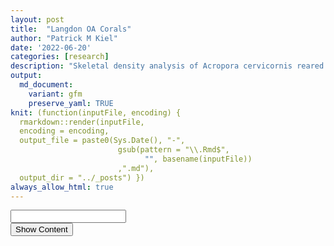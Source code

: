 ```yaml
---
layout: post
title:  "Langdon OA Corals"
author: "Patrick M Kiel"
date: '2022-06-20'
categories: [research]
description: "Skeletal density analysis of Acropora cervicornis reared under ocean acidification and control experiment conditions."
output:
  md_document:
    variant: gfm
    preserve_yaml: TRUE
knit: (function(inputFile, encoding) {
  rmarkdown::render(inputFile, 
  encoding = encoding, 
  output_file = paste0(Sys.Date(), "-",
                        gsub(pattern = "\\.Rmd$",
                              "", basename(inputFile))
                        ,".md"), 
  output_dir = "../_posts") })
always_allow_html: true
---
```


<script type="text/javascript">
function verify() {
  if (document.getElementById('password').value === 'acidification') {
    document.getElementById('HIDDENDIV').classList.remove("hidden"); 
    document.getElementById('credentials').classList.add("hidden"); // Hide the div containing the credentials
  } else {
    alert('Invalid Password! You cannot view this content.');
    password.setSelectionRange(0, password.value.length);
  }
  return false;
}
</script>
<style type="text/css">
.hidden {
  display: none;
}
img {
    display: block;
    max-width: 50%;
    margin: 0 auto 1rem;
    border-radius: 5px;
}
</style>
<!-- The password box -->

<div id="credentials">

<input type="text" id="password" onkeydown="if (event.keyCode == 13) verify()" />
<br/>
<input id="button" type="button" value="Show Content" onclick="verify()" />

</div>

<!-- The content we want to show after password -->
<div id="HIDDENDIV" class="hidden" markdown="1">

# Overview

Here, I analyze the 10 coral skeletons grown under OA and ambient
conditions. I investigate the response of skeletal density to OA
treatment and begin to look at genotype variability within the control
group.

# Linear Growth Analysis

![](/notebook/images/unnamed-chunk-1-1.png)<!-- -->![](/notebook/images/unnamed-chunk-1-2.png)<!-- -->![](/notebook/images/unnamed-chunk-1-3.png)<!-- -->

## Statistical Testing

![](/notebook/images/unnamed-chunk-2-1.png)<!-- -->

    ## # A tibble: 2 x 4
    ##   treatment variable statistic      p
    ##   <chr>     <chr>        <dbl>  <dbl>
    ## 1 HCO2      growth       0.998 0.995 
    ## 2 LCO2      growth       0.816 0.0818

    ## # A tibble: 1 x 4
    ##     df1   df2 statistic      p
    ##   <int> <int>     <dbl>  <dbl>
    ## 1     1     8      5.34 0.0496

<table class=" lightable-classic" style="font-family: &quot;Arial Narrow&quot;, &quot;Source Sans Pro&quot;, sans-serif; margin-left: auto; margin-right: auto;">
<caption>
T-Test Results of Vertical Extension
</caption>
<thead>
<tr>
<th style="text-align:center;font-weight: bold;">
.y.
</th>
<th style="text-align:center;font-weight: bold;">
group1
</th>
<th style="text-align:center;font-weight: bold;">
group2
</th>
<th style="text-align:center;font-weight: bold;">
n1
</th>
<th style="text-align:center;font-weight: bold;">
n2
</th>
<th style="text-align:center;font-weight: bold;">
statistic
</th>
<th style="text-align:center;font-weight: bold;">
df
</th>
<th style="text-align:center;font-weight: bold;">
p
</th>
</tr>
</thead>
<tbody>
<tr>
<td style="text-align:center;">
growth
</td>
<td style="text-align:center;">
HCO2
</td>
<td style="text-align:center;">
LCO2
</td>
<td style="text-align:center;">
4
</td>
<td style="text-align:center;">
6
</td>
<td style="text-align:center;">
2.629
</td>
<td style="text-align:center;">
3.382
</td>
<td style="text-align:center;">
0.069
</td>
</tr>
</tbody>
</table>
<table class=" lightable-classic" style="font-family: &quot;Arial Narrow&quot;, &quot;Source Sans Pro&quot;, sans-serif; margin-left: auto; margin-right: auto;">
<caption>
Effect Size Results of Vertical Extension
</caption>
<thead>
<tr>
<th style="text-align:center;font-weight: bold;">
.y.
</th>
<th style="text-align:center;font-weight: bold;">
group1
</th>
<th style="text-align:center;font-weight: bold;">
group2
</th>
<th style="text-align:center;font-weight: bold;">
effsize
</th>
<th style="text-align:center;font-weight: bold;">
n1
</th>
<th style="text-align:center;font-weight: bold;">
n2
</th>
<th style="text-align:center;font-weight: bold;">
magnitude
</th>
</tr>
</thead>
<tbody>
<tr>
<td style="text-align:center;">
growth
</td>
<td style="text-align:center;">
HCO2
</td>
<td style="text-align:center;">
LCO2
</td>
<td style="text-align:center;">
1.832
</td>
<td style="text-align:center;">
4
</td>
<td style="text-align:center;">
6
</td>
<td style="text-align:center;">
large
</td>
</tr>
</tbody>
</table>

We cannot assume homogeneity of variance as p &lt; 0.05 for the Levene
Test (p=0.0496). So we’ll use the Welch’s T test.

The mean growth in the HCO2 group was 35.43 mm (SD = 9.77mm), whereas
the mean in LCO2 group was 22.2mm (SD = 3mm). A Welch’s two-samples
t-test showed that the difference was **not** statistically significant,
t(3.38) = 2.629, p &gt; 0.05, d = 1.832.

When this growth data is standardized to initial height (Lirman *et al.*
2014), there is definitely no observable differences (p&gt;0.7).

# Skeletal Density Analysis

![Segmentation of CT-Scan](/ctSegmentation.jpg)

Skeletal density of the corals was measured by CT scanning with a
Siemens Somatom Volume Zoom CT scanner at a resolution of
0.1mm scan<sup> − 1</sup>. The three dimensional reconstruction was
digitally bisected using the software Amira (ThermoFischer Scientific)
at the distance of new growth from the most distal slice of the apical
branch. Materials were assigned ‘Old Growth’ and ‘New Growth’, where
‘Old Growth’ denotes the portion of the skeleton that was present at the
beginning of the experiment and ‘New Growth’ denotes the portion of the
skeleton that is grown under treatment conditions. Because coral growth
has vertical and lateral components, the ‘Old Growth’ material contains
the initial skeleton and laterally grown calcium carbonate. However, we
are unable to accurately parse apart these two growth forms in this
material. Thus, ‘New Growth’, or the portion of the skeleton that grew
above the maximum height of the initial skeleton, is the only section of
the coral we can accurately analyze for treatment effect on skeletal
density.

Bisected Slice = Distal Slice − \[(*H*<sub>*f*</sub> − *H*<sub>*i*</sub>) \* 10\]
where *H* is measured in mm, and slices represent 0.1mm of the
skeleton’s reconstruction.

Then, holes were filled of the reconstruction to enclose the volume of
the skeleton to be comparable with methods that determine skeletal
density using the buoyant weight technique of wax sealed coral
fragments. Finally, the mean brightness of the entire volume of new
growth was converted to real-world skeletal density using aragonite
density phantoms.

<table class=" lightable-classic" style="font-family: &quot;Arial Narrow&quot;, &quot;Source Sans Pro&quot;, sans-serif; margin-left: auto; margin-right: auto;">
<caption>
Density of bisected coral skeletons in g/cm^3
</caption>
<thead>
<tr>
<th style="text-align:center;font-weight: bold;">
coral
</th>
<th style="text-align:center;font-weight: bold;">
treatment
</th>
<th style="text-align:center;font-weight: bold;">
NewGrowth
</th>
<th style="text-align:center;font-weight: bold;">
OldGrowth
</th>
</tr>
</thead>
<tbody>
<tr>
<td style="text-align:center;">
108b
</td>
<td style="text-align:center;">
HCO2
</td>
<td style="text-align:center;">
1.741
</td>
<td style="text-align:center;">
2.023
</td>
</tr>
<tr>
<td style="text-align:center;">
157
</td>
<td style="text-align:center;">
HCO2
</td>
<td style="text-align:center;">
1.700
</td>
<td style="text-align:center;">
1.866
</td>
</tr>
<tr>
<td style="text-align:center;">
187b
</td>
<td style="text-align:center;">
HCO2
</td>
<td style="text-align:center;">
1.432
</td>
<td style="text-align:center;">
1.755
</td>
</tr>
<tr>
<td style="text-align:center;">
313
</td>
<td style="text-align:center;">
LCO2
</td>
<td style="text-align:center;">
1.620
</td>
<td style="text-align:center;">
2.006
</td>
</tr>
<tr>
<td style="text-align:center;">
421b
</td>
<td style="text-align:center;">
LCO2
</td>
<td style="text-align:center;">
1.567
</td>
<td style="text-align:center;">
1.884
</td>
</tr>
<tr>
<td style="text-align:center;">
433b
</td>
<td style="text-align:center;">
HCO2
</td>
<td style="text-align:center;">
1.537
</td>
<td style="text-align:center;">
2.087
</td>
</tr>
<tr>
<td style="text-align:center;">
439b
</td>
<td style="text-align:center;">
LCO2
</td>
<td style="text-align:center;">
1.520
</td>
<td style="text-align:center;">
1.818
</td>
</tr>
<tr>
<td style="text-align:center;">
456b
</td>
<td style="text-align:center;">
LCO2
</td>
<td style="text-align:center;">
1.457
</td>
<td style="text-align:center;">
1.672
</td>
</tr>
<tr>
<td style="text-align:center;">
464
</td>
<td style="text-align:center;">
LCO2
</td>
<td style="text-align:center;">
1.661
</td>
<td style="text-align:center;">
1.960
</td>
</tr>
<tr>
<td style="text-align:center;">
496
</td>
<td style="text-align:center;">
LCO2
</td>
<td style="text-align:center;">
1.362
</td>
<td style="text-align:center;">
1.656
</td>
</tr>
</tbody>
</table>

![](/notebook/images/unnamed-chunk-3-1.png)<!-- -->![](/notebook/images/unnamed-chunk-3-2.png)<!-- -->

New Growth is less dense than Old Growth which makes sense as the Old
Growth contains the initial skeleton present at the beginning of the
experiment with the addition of lateral thickening. Further, New Growth
contains the fast growing apical branch which is less dense than the
basal portion of the colony.

There is, however, an interesting trend of corals grown under LCO2 (or
control) treatments being less dense than corals grown under HCO2. This
trend is apparent for both New Growth and Old Growth. One interpretation
is that the treatment group had significant effect on both the vertical
extension and the lateral thickening of coral growth, and thus treatment
effect is apparent in both the ‘New Growth’ and ‘Old Growth’ materials.
As mentioned before, this was to be expected, however we cannot parse
apart skeleton grown under treatment conditions in the Old Growth
section.

It is important to remember that the skeletal density is also a factor
of the coral’s growth and not solely its treatment group. Therefore, we
should standardize the density of the new material to its vertical
growth to subtract the variability of the coral’s growth from its
treatment effect. When this is done, we begin to see significant
differences in standardized skeletal density among treatment groups both
in the New Growth and Old Growth materials.

## Statistical Testing

### Both Materials

![](/notebook/images/unnamed-chunk-4-1.png)<!-- -->

    ## # A tibble: 2 x 4
    ##   treatment variable    statistic     p
    ##   <chr>     <chr>           <dbl> <dbl>
    ## 1 HCO2      density.std     0.863 0.130
    ## 2 LCO2      density.std     0.934 0.421

    ## # A tibble: 1 x 4
    ##     df1   df2 statistic     p
    ##   <int> <int>     <dbl> <dbl>
    ## 1     1    18   0.00823 0.929

<table class=" lightable-classic" style="font-family: &quot;Arial Narrow&quot;, &quot;Source Sans Pro&quot;, sans-serif; margin-left: auto; margin-right: auto;">
<caption>
T-Test Results of Standardized Density of Both Materials
</caption>
<thead>
<tr>
<th style="text-align:center;font-weight: bold;">
.y.
</th>
<th style="text-align:center;font-weight: bold;">
group1
</th>
<th style="text-align:center;font-weight: bold;">
group2
</th>
<th style="text-align:center;font-weight: bold;">
n1
</th>
<th style="text-align:center;font-weight: bold;">
n2
</th>
<th style="text-align:center;font-weight: bold;">
statistic
</th>
<th style="text-align:center;font-weight: bold;">
df
</th>
<th style="text-align:center;font-weight: bold;">
p
</th>
</tr>
</thead>
<tbody>
<tr>
<td style="text-align:center;">
density.std
</td>
<td style="text-align:center;">
HCO2
</td>
<td style="text-align:center;">
LCO2
</td>
<td style="text-align:center;">
8
</td>
<td style="text-align:center;">
12
</td>
<td style="text-align:center;">
-3.364
</td>
<td style="text-align:center;">
18
</td>
<td style="text-align:center;">
0.003
</td>
</tr>
</tbody>
</table>
<table class=" lightable-classic" style="font-family: &quot;Arial Narrow&quot;, &quot;Source Sans Pro&quot;, sans-serif; margin-left: auto; margin-right: auto;">
<caption>
Effect Size Results of Standardized Density of Both Materials
</caption>
<thead>
<tr>
<th style="text-align:center;font-weight: bold;">
.y.
</th>
<th style="text-align:center;font-weight: bold;">
group1
</th>
<th style="text-align:center;font-weight: bold;">
group2
</th>
<th style="text-align:center;font-weight: bold;">
effsize
</th>
<th style="text-align:center;font-weight: bold;">
n1
</th>
<th style="text-align:center;font-weight: bold;">
n2
</th>
<th style="text-align:center;font-weight: bold;">
magnitude
</th>
</tr>
</thead>
<tbody>
<tr>
<td style="text-align:center;">
growth
</td>
<td style="text-align:center;">
HCO2
</td>
<td style="text-align:center;">
LCO2
</td>
<td style="text-align:center;">
2.182
</td>
<td style="text-align:center;">
8
</td>
<td style="text-align:center;">
12
</td>
<td style="text-align:center;">
large
</td>
</tr>
</tbody>
</table>

### New Growth

Now, let’s just analyze the new growth material.

![](/notebook/images/unnamed-chunk-5-1.png)<!-- -->

    ## # A tibble: 2 x 4
    ##   treatment variable    statistic     p
    ##   <chr>     <chr>           <dbl> <dbl>
    ## 1 HCO2      density.std     0.873 0.308
    ## 2 LCO2      density.std     0.887 0.305

    ## # A tibble: 1 x 4
    ##     df1   df2 statistic     p
    ##   <int> <int>     <dbl> <dbl>
    ## 1     1     8    0.0140 0.909

<table class=" lightable-classic" style="font-family: &quot;Arial Narrow&quot;, &quot;Source Sans Pro&quot;, sans-serif; margin-left: auto; margin-right: auto;">
<caption>
T-Test Results of Standardized Density of New Growth
</caption>
<thead>
<tr>
<th style="text-align:center;font-weight: bold;">
.y.
</th>
<th style="text-align:center;font-weight: bold;">
group1
</th>
<th style="text-align:center;font-weight: bold;">
group2
</th>
<th style="text-align:center;font-weight: bold;">
n1
</th>
<th style="text-align:center;font-weight: bold;">
n2
</th>
<th style="text-align:center;font-weight: bold;">
statistic
</th>
<th style="text-align:center;font-weight: bold;">
df
</th>
<th style="text-align:center;font-weight: bold;">
p
</th>
</tr>
</thead>
<tbody>
<tr>
<td style="text-align:center;">
density.std
</td>
<td style="text-align:center;">
HCO2
</td>
<td style="text-align:center;">
LCO2
</td>
<td style="text-align:center;">
4
</td>
<td style="text-align:center;">
6
</td>
<td style="text-align:center;">
-2.88
</td>
<td style="text-align:center;">
8
</td>
<td style="text-align:center;">
0.02
</td>
</tr>
</tbody>
</table>
<table class=" lightable-classic" style="font-family: &quot;Arial Narrow&quot;, &quot;Source Sans Pro&quot;, sans-serif; margin-left: auto; margin-right: auto;">
<caption>
Effect Size Results of Standardized Density of New Growth
</caption>
<thead>
<tr>
<th style="text-align:center;font-weight: bold;">
.y.
</th>
<th style="text-align:center;font-weight: bold;">
group1
</th>
<th style="text-align:center;font-weight: bold;">
group2
</th>
<th style="text-align:center;font-weight: bold;">
effsize
</th>
<th style="text-align:center;font-weight: bold;">
n1
</th>
<th style="text-align:center;font-weight: bold;">
n2
</th>
<th style="text-align:center;font-weight: bold;">
magnitude
</th>
</tr>
</thead>
<tbody>
<tr>
<td style="text-align:center;">
growth
</td>
<td style="text-align:center;">
HCO2
</td>
<td style="text-align:center;">
LCO2
</td>
<td style="text-align:center;">
2.057
</td>
<td style="text-align:center;">
4
</td>
<td style="text-align:center;">
6
</td>
<td style="text-align:center;">
large
</td>
</tr>
</tbody>
</table>

### Both Materials

The mean standardized density in the HCO2 group was 0.05 (SD = 0.02),
whereas the mean in LCO2 group was 0.08 (SD = 0.01). A Student
two-samples t-test showed that the difference was statistically
significant, t(18) = -3.364, p &lt; 0.01, d = 2.18.

### New Growth

When looking at just the new growth, the mean standardized density in
the HCO2 group was 0.05 (SD = 0.01), whereas the mean in LCO2 group was
0.07 (SD = 0.01). A Student two-samples t-test showed that the
difference was statistically significant, t(8) = -2.88, p &lt; 0.05, d =
2.06.

# Genotype Variability

Finally, it is important to compare the variability of the population to
the variability of a genoype within that population to begin to
understand genotype-specific sensitivities. Here, I compare 3 ramets of
P-Lirman grown under LCO2 conditions and compare it to all LCO2 corals

![](/notebook/images/unnamed-chunk-6-1.png)<!-- -->

    ## 
    ##  Bartlett test of homogeneity of variances
    ## 
    ## data:  density.std by genotype
    ## Bartlett's K-squared = 2.6368, df = 1, p-value = 0.1044

From this data, the variance of standardized skeletal density among the
genotype P-Lirman is certainly less than the variance of the population,
yet there is no statistically significant difference between these two
groups. This is possibly driven by the small sample size (n=3 for
P-Lirman and n=6 for total population). However, I am shying away from
making any claims of genotypic variability due to the small sample sizes
and lack of genotype replication throughout the experiment design.

</div>

